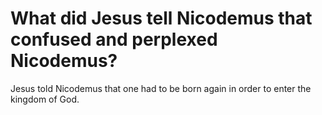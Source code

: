 # What did Jesus tell Nicodemus that confused and perplexed Nicodemus?

Jesus told Nicodemus that one had to be born again in order to enter the kingdom of God.
